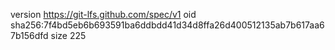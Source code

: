 version https://git-lfs.github.com/spec/v1
oid sha256:7f4bd5eb6b693591ba6ddbdd41d34d8ffa26d400512135ab7b617aa67b156dfd
size 225
